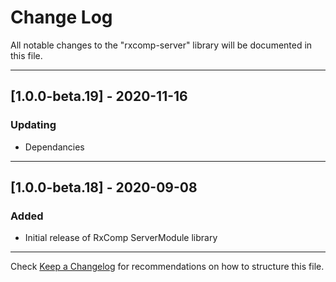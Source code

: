 # Change Log
All notable changes to the "rxcomp-server" library will be documented in this file.

---

## [1.0.0-beta.19] - 2020-11-16
### Updating
- Dependancies

---

## [1.0.0-beta.18] - 2020-09-08
### Added
- Initial release of RxComp ServerModule library

---

Check [Keep a Changelog](http://keepachangelog.com/) for recommendations on how to structure this file.
